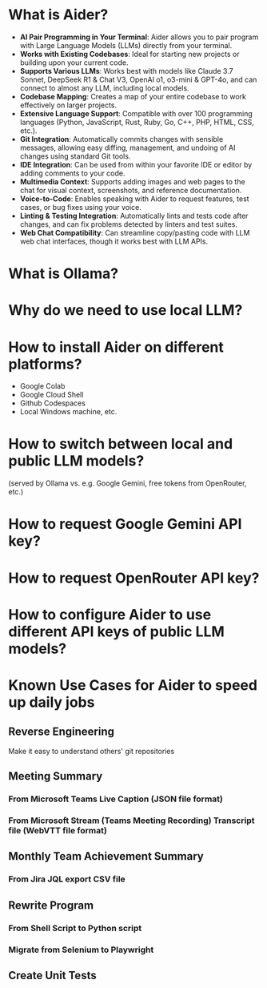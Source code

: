 # What is Aider?
- **AI Pair Programming in Your Terminal**: Aider allows you to pair program with Large Language Models (LLMs) directly from your terminal.
- **Works with Existing Codebases**: Ideal for starting new projects or building upon your current code.
- **Supports Various LLMs**: Works best with models like Claude 3.7 Sonnet, DeepSeek R1 & Chat V3, OpenAI o1, o3-mini & GPT-4o, and can connect to almost any LLM, including local models.
- **Codebase Mapping**: Creates a map of your entire codebase to work effectively on larger projects.
- **Extensive Language Support**: Compatible with over 100 programming languages (Python, JavaScript, Rust, Ruby, Go, C++, PHP, HTML, CSS, etc.).
- **Git Integration**: Automatically commits changes with sensible messages, allowing easy diffing, management, and undoing of AI changes using standard Git tools.
- **IDE Integration**: Can be used from within your favorite IDE or editor by adding comments to your code.
- **Multimedia Context**: Supports adding images and web pages to the chat for visual context, screenshots, and reference documentation.
- **Voice-to-Code**: Enables speaking with Aider to request features, test cases, or bug fixes using your voice.
- **Linting & Testing Integration**: Automatically lints and tests code after changes, and can fix problems detected by linters and test suites.
- **Web Chat Compatibility**: Can streamline copy/pasting code with LLM web chat interfaces, though it works best with LLM APIs.

# What is Ollama?

# Why do we need to use local LLM?

# How to install Aider on different platforms?
- Google Colab
- Google Cloud Shell
- Github Codespaces
- Local Windows machine, etc.

# How to switch between local and public LLM models?
(served by Ollama vs. e.g. Google Gemini, free tokens from OpenRouter, etc.)

# How to request Google Gemini API key?

# How to request OpenRouter API key?

# How to configure Aider to use different API keys of public LLM models?

# Known Use Cases for Aider to speed up daily jobs

## Reverse Engineering
Make it easy to understand others' git repositories

## Meeting Summary
### From Microsoft Teams Live Caption (JSON file format)
### From Microsoft Stream (Teams Meeting Recording) Transcript file (WebVTT file format)

## Monthly Team Achievement Summary
### From Jira JQL export CSV file

## Rewrite Program
### From Shell Script to Python script
### Migrate from Selenium to Playwright

## Create Unit Tests
